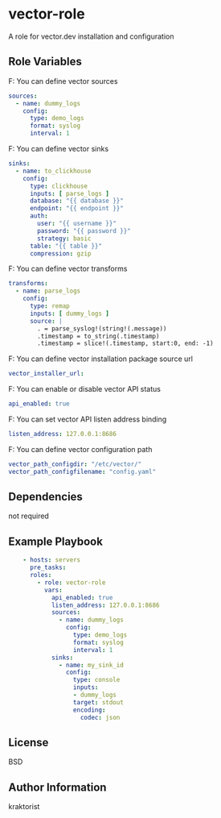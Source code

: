 vector-role
=========

A role for vector.dev installation and configuration

Role Variables
--------------

F: You can define vector sources

```yaml
sources:
  - name: dummy_logs
    config:
      type: demo_logs
      format: syslog
      interval: 1
```

F: You can define vector sinks

```yaml
sinks:
  - name: to_clickhouse
    config:
      type: clickhouse
      inputs: [ parse_logs ]
      database: "{{ database }}"
      endpoint: "{{ endpoint }}"
      auth:
        user: "{{ username }}"
        password: "{{ password }}"
        strategy: basic
      table: "{{ table }}"
      compression: gzip
```

F: You can define vector transforms

```yaml
transforms:
  - name: parse_logs
    config:
      type: remap
      inputs: [ dummy_logs ]
      source: |
        . = parse_syslog!(string!(.message))
        .timestamp = to_string(.timestamp)
        .timestamp = slice!(.timestamp, start:0, end: -1)
```
F: You can define vector installation package source url

```yaml
vector_installer_url: 
```
F: You can enable or disable vector API status

```yaml
api_enabled: true
```

F: You can set vector API listen address binding

```yaml
listen_address: 127.0.0.1:8686
```

F: You can define vector configuration path

```yaml
vector_path_configdir: "/etc/vector/"
vector_path_configfilename: "config.yaml"
```


Dependencies
------------

not required

Example Playbook
----------------
```yaml
    - hosts: servers
      pre_tasks:
      roles:
        - role: vector-role
          vars:
            api_enabled: true
            listen_address: 127.0.0.1:8686
            sources:
              - name: dummy_logs
                config:
                  type: demo_logs
                  format: syslog
                  interval: 1
            sinks:
              - name: my_sink_id
                config:
                  type: console
                  inputs:
                  - dummy_logs
                  target: stdout
                  encoding:
                    codec: json
```                    

License
-------

BSD

Author Information
------------------

kraktorist